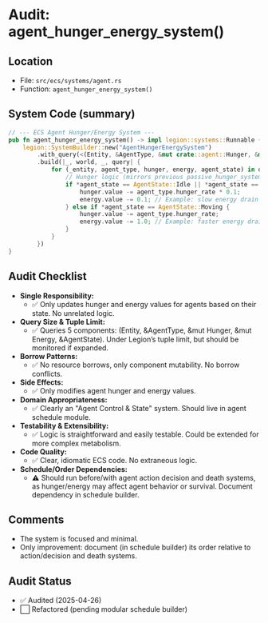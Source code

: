 # Audit: agent_hunger_energy_system()

## Location
- File: `src/ecs/systems/agent.rs`
- Function: `agent_hunger_energy_system()`

## System Code (summary)
```rust
// --- ECS Agent Hunger/Energy System ---
pub fn agent_hunger_energy_system() -> impl legion::systems::Runnable {
    legion::SystemBuilder::new("AgentHungerEnergySystem")
        .with_query(<(Entity, &AgentType, &mut crate::agent::Hunger, &mut crate::agent::Energy, &AgentState)>::query())
        .build(|_, world, _, query| {
            for (_entity, agent_type, hunger, energy, agent_state) in query.iter_mut(world) {
                // Hunger logic (mirrors previous passive_hunger_system)
                if *agent_state == AgentState::Idle || *agent_state == AgentState::Arrived {
                    hunger.value -= agent_type.hunger_rate * 0.1;
                    energy.value -= 0.1; // Example: slow energy drain when idle/arrived
                } else if *agent_state == AgentState::Moving {
                    hunger.value -= agent_type.hunger_rate;
                    energy.value -= 1.0; // Example: faster energy drain when moving
                }
            }
        })
}
```

## Audit Checklist
- **Single Responsibility:**
  - ✅ Only updates hunger and energy values for agents based on their state. No unrelated logic.
- **Query Size & Tuple Limit:**
  - ✅ Queries 5 components: (Entity, &AgentType, &mut Hunger, &mut Energy, &AgentState). Under Legion’s tuple limit, but should be monitored if expanded.
- **Borrow Patterns:**
  - ✅ No resource borrows, only component mutability. No borrow conflicts.
- **Side Effects:**
  - ✅ Only modifies agent hunger and energy values.
- **Domain Appropriateness:**
  - ✅ Clearly an "Agent Control & State" system. Should live in agent schedule module.
- **Testability & Extensibility:**
  - ✅ Logic is straightforward and easily testable. Could be extended for more complex metabolism.
- **Code Quality:**
  - ✅ Clear, idiomatic ECS code. No extraneous logic.
- **Schedule/Order Dependencies:**
  - ⚠️ Should run before/with agent action decision and death systems, as hunger/energy may affect agent behavior or survival. Document dependency in schedule builder.

## Comments
- The system is focused and minimal.
- Only improvement: document (in schedule builder) its order relative to action/decision and death systems.

## Audit Status
- ✅ Audited (2025-04-26)
- ⬜ Refactored (pending modular schedule builder)

